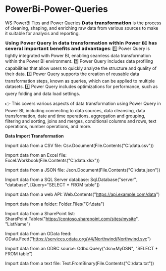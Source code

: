 # PowerBi-Power-Queries
WS PowerBi Tips and Power Queries 
𝗗𝗮𝘁𝗮 𝘁𝗿𝗮𝗻𝘀𝗳𝗼𝗿𝗺𝗮𝘁𝗶𝗼𝗻 is the process of cleaning, shaping, and enriching raw data from various sources to make it suitable for analysis and reporting.

𝗨𝘀𝗶𝗻𝗴 𝗣𝗼𝘄𝗲𝗿 𝗤𝘂𝗲𝗿𝘆 𝗶𝗻 𝗱𝗮𝘁𝗮 𝘁𝗿𝗮𝗻𝘀𝗳𝗼𝗿𝗺𝗮𝘁𝗶𝗼𝗻 𝘄𝗶𝘁𝗵𝗶𝗻 𝗣𝗼𝘄𝗲𝗿 𝗕𝗜 𝗵𝗮𝘀 𝘀𝗲𝘃𝗲𝗿𝗮𝗹 𝗶𝗺𝗽𝗼𝗿𝘁𝗮𝗻𝘁 𝗯𝗲𝗻𝗲𝗳𝗶𝘁𝘀 𝗮𝗻𝗱 𝗮𝗱𝘃𝗮𝗻𝘁𝗮𝗴𝗲𝘀:
1️⃣ Power Query is tightly integrated with Power BI, enabling seamless data transformation within the Power BI environment.
2️⃣ Power Query includes data profiling capabilities that allow users to quickly analyze the structure and quality of their data.
3️⃣ Power Query supports the creation of reusable data transformation steps, known as queries, which can be applied to multiple datasets.
4️⃣ Power Query includes optimizations for performance, such as query folding and data load settings.

👉 This covers various aspects of data transformation using Power Query in Power BI, including connecting to data sources, data cleansing, data transformation, date and time operations, aggregation and grouping, filtering and sorting, joins and merges, conditional columns and rows, text operations, number operations, and more.

**Data Import Transformation**

Import data from a CSV file: Csv.Document(File.Contents("C:\data.csv"))

Import data from an Excel file: Excel.Workbook(File.Contents("C:\data.xlsx"))

Import data from a JSON file: Json.Document(File.Contents("C:\data.json"))

Import data from a SQL Server database: Sql.Database("server", "database", [Query="SELECT * FROM table"]) 

Import data from a web API: Web.Contents("https://api.example.com/data")

Import data from a folder: Folder.Files("C:\data") 

Import data from a SharePoint list: SharePoint.Tables("https://contoso.sharepoint.com/sites/mysite", "ListName") 

Import data from an OData feed: OData.Feed("https://services.odata.org/V4/Northwind/Northwind.svc") 

Import data from an ODBC source: Odbc.Query("dsn=MyDSN", "SELECT * FROM table") 

Import data from a text file: Text.FromBinary(File.Contents("C:\data.txt"))
